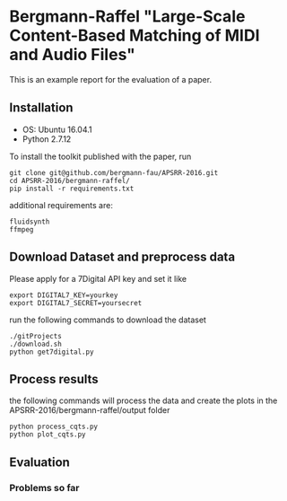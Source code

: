 # Bergmann-Raffel "Large-Scale Content-Based Matching of MIDI and Audio Files"


 This is an example report for the evaluation of a paper.

## Installation


* OS: Ubuntu 16.04.1
* Python 2.7.12

To install the toolkit published with the paper, run

    git clone git@github.com/bergmann-fau/APSRR-2016.git
    cd APSRR-2016/bergmann-raffel/
    pip install -r requirements.txt

additional requirements are:

	fluidsynth
	ffmpeg
	
	
	
## Download Dataset and preprocess data
  
Please apply for a 7Digital API key and set it like
  
	export DIGITAL7_KEY=yourkey
	export DIGITAL7_SECRET=yoursecret
  
run the following commands to download the dataset

	./gitProjects
	./download.sh
	python get7digital.py


## Process results

the following commands will process the data and create the plots in the APSRR-2016/bergmann-raffel/output folder
  
	python process_cqts.py
	python plot_cqts.py
  

## Evaluation

### Problems so far

